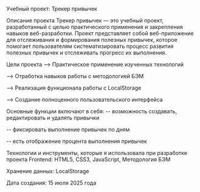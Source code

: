 Учебный проект: Трекер привычек

Описание проекта
Трекер привычек — это учебный проект, разработанный с целью практического применения и закрепления навыков веб-разработки. Проект представляет собой веб-приложение для отслеживания и формирования полезных привычек, которое помогает пользователям систематизировать процесс развития полезных привычек и отслеживать прогресс их выполнения.

Цели проекта
--> Практическое применение изученных технологий

--> Отработка навыков работы с методологией БЭМ

--> Реализация функционала работы с LocalStorage

--> Создание полноценного пользовательского интерфейса

Основные функции включают в себя: 
-- возможность создавать, редактировать и удалять привычки

-- фиксировать выполнение привычек по дням

-- есть отображение процента выполнения привычек


Технологии и инструменты, которые я использовала при разработке проекта
Frontend: HTML5, CSS3, JavaScript, Методология БЭМ

Хранение данных: LocalStorage


Дата создания: 15 июля 2025 года
